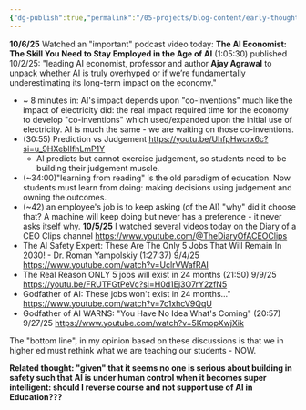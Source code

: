 ```yaml
---
{"dg-publish":true,"permalink":"/05-projects/blog-content/early-thoughts/ai-and-jobs/","tags":["AI","Business","Education"],"created":"2025-10-05T15:55:19.552-04:00","updated":"2025-10-06T14:10:35.767-04:00"}
---
```


**10/6/25**
Watched an "important" podcast video today: **The AI Economist: The Skill You Need to Stay Employed in the Age of AI** (1:05:30) published 10/2/25: "leading AI economist, professor and author **Ajay Agrawal** to unpack whether AI is truly overhyped or if we’re fundamentally underestimating its long-term impact on the economy."
- ~ 8 minutes in: AI's impact depends upon "co-inventions" much like the impact of electricity did: the real impact required time for the economy to develop "co-inventions" which used/expanded upon the initial use of electricity. AI is much the same - we are waiting on those co-inventions.
- (30:55) Prediction vs Judgement  https://youtu.be/UhfpHwcrx6c?si=u_9HXeblIfhLmP1Y
	- AI predicts but cannot exercise judgement, so students need to be building their judgement muscle.
- (~34:00)"learning from reading" is the old paradigm of education. Now students must learn from doing: making decisions using judgement and owning the outcomes.
- (~42) an employee's job is to keep asking (of the AI) "why" did it choose that? A machine will keep doing but never has a preference - it never asks itself why.
**10/5/25**
I watched several videos today on the Diary of a CEO Clips channel https://www.youtube.com/@TheDiaryOfACEOClips
- The AI Safety Expert: These Are The Only 5 Jobs That Will Remain In 2030! - Dr. Roman Yampolskiy (1:27:37) 9/4/25 https://www.youtube.com/watch?v=UclrVWafRAI
- The Real Reason ONLY 5 jobs will exist in 24 months (21:50) 9/9/25 https://youtu.be/FRUTFGtPeVc?si=H0d1Ej3O7rY2zfN5 
- Godfather of AI: These jobs won't exist in 24 months..." https://www.youtube.com/watch?v=7c1xhcV9QqU 
- Godfather of AI WARNS: "You Have No Idea What's Coming" (20:57)  9/27/25 https://www.youtube.com/watch?v=5KmopXwjXik

The "bottom line", in my opinion based on these discussions is that we in higher ed must rethink what we are teaching our students - NOW. 

**Related thought: "given" that it seems no one is serious about building in safety such that AI is under human control when it becomes super intelligent: should I reverse course and not support use of AI in Education???**
